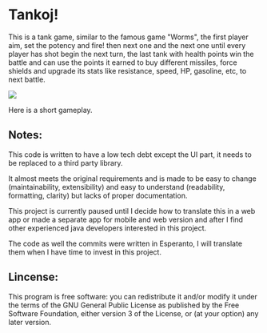 # Tankoj!

This is a tank game, similar to the famous game "Worms", the first player aim, set the potency and fire! then next one and the next one until every player has shot begin the next turn, the last tank with health points win the battle and can use the points it earned to buy different missiles, force shields and upgrade its stats like resistance, speed, HP, gasoline, etc, to next battle.


[![](https://i.ibb.co/6t8rRwM/shor.png)](https://youtu.be/C3QphZC7b80)

Here is a short gameplay.

## Notes:

This code is written to have a low tech debt except the UI part, it needs to be replaced to a third party library.

It almost meets the original requirements and is made to be easy to change (maintainability, extensibility) and easy to understand (readability, formatting, clarity) but lacks of proper documentation.

This project is currently paused until I decide how to translate this in a web app or made a separate app for mobile and web version and after I find other experienced java developers interested in this project.

The code as well the commits were written in Esperanto, I will translate them when I have time to invest in this project.

## Lincense:

This program is free software: you can redistribute it and/or modify
    it under the terms of the GNU General Public License as published by
    the Free Software Foundation, either version 3 of the License, or
    (at your option) any later version.

